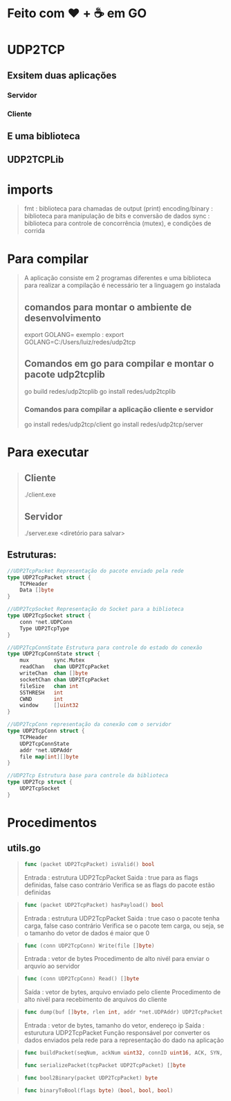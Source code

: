 # Feito com &hearts; + ☕ em GO

# UDP2TCP
## Exsitem duas aplicações 

### Servidor 

### Cliente

## E uma biblioteca 

## UDP2TCPLib

# imports
> fmt : biblioteca para chamadas de output (print)
> encoding/binary : biblioteca para manipulação de bits e conversão de dados
> sync : biblioteca para controle de concorrência (mutex), e condições de corrida
  
  
# Para compilar
>  A aplicação consiste em 2 programas diferentes e uma biblioteca 
>  para realizar a compilação é necessário ter a linguagem go instalada
> 
>  ## comandos para montar o ambiente de desenvolvimento
>  export GOLANG=<Caminho absoluto para a pasta udp2ctp>
>  exemplo : export GOLANG=C:/Users/luiz/redes/udp2tcp
>  
>  ## Comandos em go para compilar e montar o pacote udp2tcplib
>  
>  go build redes/udp2tcplib
>  go install redes/udp2tcplib
>  
>  ### Comandos para compilar a aplicação cliente e servidor
>  go install redes/udp2tcp/client
>  go install redes/udp2tcp/server


# Para executar

>## Cliente 
>
>./client.exe <ip do servidor> <porta do servidor> <caminho para o arquivo>
>  
> ## Servidor
> ./server.exe <porta do servidor> <diretório para salvar>
>
  
##  Estruturas:
```go
//UDP2TcpPacket Representação do pacote enviado pela rede
type UDP2TcpPacket struct {
	TCPHeader
	Data []byte
}

//UDP2TcpSocket Representação do Socket para a biblioteca
type UDP2TcpSocket struct {
	conn *net.UDPConn
	Type UDP2TcpType
}

//UDP2TcpConnState Estrutura para controle do estado do conexão
type UDP2TcpConnState struct {
	mux        sync.Mutex
	readChan   chan UDP2TcpPacket
	writeChan  chan []byte
	socketChan chan UDP2TcpPacket
	fileSize   chan int
	SSTHRESH   int
	CWND       int
	window     []uint32
}

//UDP2TcpConn representação da conexão com o servidor
type UDP2TcpConn struct {
	TCPHeader
	UDP2TcpConnState
	addr *net.UDPAddr
	file map[int][]byte
}

//UDP2Tcp Estrutura base para controle da biblioteca
type UDP2Tcp struct {
	UDP2TcpSocket
}

```  

# Procedimentos 

## utils.go

> ```go 
> func (packet UDP2TcpPacket) isValid() bool
> ```
> Entrada : estrutura UDP2TcpPacket
> Saida : true para as flags definidas, false caso contrário
> Verifica se as flags do pacote estão definidas

> ```go 
> func (packet UDP2TcpPacket) hasPayload() bool
> ```
>
> Entrada : estrutura UDP2TcpPacket
> Saida :  true caso o pacote tenha carga, false caso contrário
> Verifica se o pacote tem carga, ou seja, se o tamanho do vetor de dados é maior que 0

> ```go 
> func (conn UDP2TcpConn) Write(file []byte)
> ```
> Entrada : vetor de bytes 
> Procedimento de alto nivél para enviar o arquvio ao servidor 


> ```go 
> func (conn UDP2TcpConn) Read() []byte 
> ```
> Saída : vetor de bytes, arquivo enviado pelo cliente
> Procedimento de alto nivél para recebimento de arquivos do cliente


> ```go 
> func dump(buf []byte, rlen int, addr *net.UDPAddr) UDP2TcpPacket
> ```
> Entrada : vetor de bytes, tamanho do vetor, endereço ip 
> Saída : esturutura UDP2TcpPacket
> Função responsável por converter os dados enviados pela rede para a representação do dado na aplicação

> ```go 
> func buildPacket(seqNum, ackNum uint32, connID uint16, ACK, SYN, FIN bool, data []byte) UDP2TcpPacket
> ```
>
>
>
> ```go 
> func serializePacket(tcpPacket UDP2TcpPacket) []byte
> ```
>
>


> ```go 
> func bool2Binary(packet UDP2TcpPacket) byte
> ```
>
>
>

> ```go 
> func binaryToBool(flags byte) (bool, bool, bool)
> ```
>
>
>

